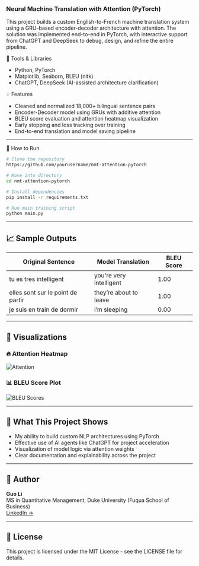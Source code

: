 ### Neural Machine Translation with Attention (PyTorch)

This project builds a custom English-to-French machine translation system using a GRU-based encoder-decoder architecture with attention. The solution was implemented end-to-end in PyTorch, with interactive support from ChatGPT and DeepSeek to debug, design, and refine the entire pipeline.


🔧 Tools & Libraries
- Python, PyTorch
- Matplotlib, Seaborn, BLEU (nltk)
- ChatGPT, DeepSeek (AI-assisted architecture clarification)


💡 Features
- Cleaned and normalized 18,000+ bilingual sentence pairs
- Encoder-Decoder model using GRUs with additive attention
- BLEU score evaluation and attention heatmap visualization
- Early stopping and loss tracking over training
- End-to-end translation and model saving pipeline

---

🚀 How to Run
```bash
# Clone the repository
https://github.com/yourusername/nmt-attention-pytorch

# Move into directory
cd nmt-attention-pytorch

# Install dependencies
pip install -r requirements.txt

# Run main training script
python main.py
```

---

## 📈 Sample Outputs
| Original Sentence               | Model Translation         | BLEU Score |
|--------------------------------|----------------------------|------------|
| tu es tres intelligent         | you're very intelligent    | 1.00       |
| elles sont sur le point de partir | they’re about to leave   | 1.00       |
| je suis en train de dormir     | i’m sleeping               | 0.00       |

---

## 🎯 Visualizations
### 🔥 Attention Heatmap
![Attention](visualizations/attention_sample.png)

### 📊 BLEU Score Plot
![BLEU Scores](visualizations/bleu_scores.png)

---

## 🧠 What This Project Shows
- My ability to build custom NLP architectures using PyTorch
- Effective use of AI agents like ChatGPT for project acceleration
- Visualization of model logic via attention weights
- Clear documentation and explainability across the project

---

## 👤 Author
**Guo Li**  
MS in Quantitative Management, Duke University (Fuqua School of Business)  
[LinkedIn →](https://www.linkedin.com/in/gl200)

---

## 📜 License
This project is licensed under the MIT License - see the LICENSE file for details.
